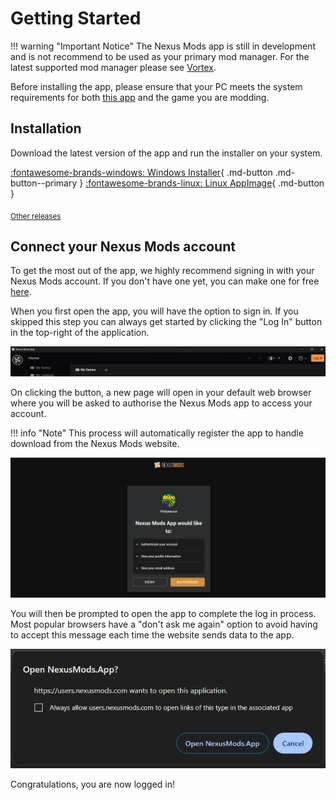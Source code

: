 # Getting Started
!!! warning "Important Notice"
    The Nexus Mods app is still in development and is not recommend to be used as your primary mod manager. For the latest supported mod manager please see [Vortex](https://www.nexusmods.com/site/mods/1).

Before installing the app, please ensure that your PC meets the system requirements for both [this app](../SystemRequirements.md) and the game you are modding.

## Installation

Download the latest version of the app and run the installer on your system.

[:fontawesome-brands-windows: Windows Installer](https://github.com/Nexus-Mods/NexusMods.App/releases/latest/download/NexusMods.App.x64.exe){ .md-button .md-button--primary }
[:fontawesome-brands-linux: Linux AppImage](https://github.com/Nexus-Mods/NexusMods.App/releases/latest/download/NexusMods.App.x86_64.AppImage){ .md-button }


<sub>[Other releases](https://github.com/Nexus-Mods/NexusMods.App/releases/latest)</sub>

## Connect your Nexus Mods account

To get the most out of the app, we highly recommend signing in with your Nexus Mods account. If you don't have one yet, you can make one for free [here](https://users.nexusmods.com/register). 

When you first open the app, you will have the option to sign in. If you skipped this step you can always get started by clicking the "Log In" button in the top-right of the application. 

![The top bar navigation of the app while logged out.](../images/0.6.0/Topbar.webp)

On clicking the button, a new page will open in your default web browser where you will be asked to authorise the Nexus Mods app to access your account. 

!!! info "Note"
    This process will automatically register the app to handle download from the Nexus Mods website. 

![The OAuth page requesting the user to grant the app access to their account.](../images/OAuthSignIn.webp)

You will then be prompted to open the app to complete the log in process. Most popular browsers have a "don't ask me again" option to avoid having to accept this message each time the website sends data to the app.

![The prompt shown in Google Chrome asking users to open an NXM link with the app](../images/OpenInAppBrowserPromptChrome.webp)

Congratulations, you are now logged in!
